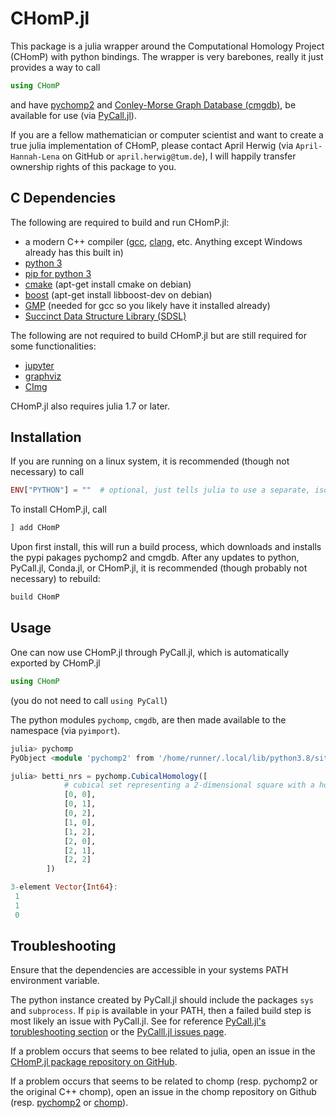 # CHomP.jl

This package is a julia wrapper around the Computational Homology Project (CHomP) with python bindings. The wrapper is very barebones, really it just provides a way to call 

```julia
using CHomP
```

and have [pychomp2](https://pypi.org/project/pychomp2/) and [Conley-Morse Graph Database (cmgdb)](https://pypi.org/project/CMGDB/), be available for use (via [PyCall.jl](https://github.com/JuliaPy/PyCall.jl)). 

If you are a fellow mathematician or computer scientist and want to create a true julia implementation of CHomP, please contact April Herwig (via `April-Hannah-Lena` on GitHub or `april.herwig@tum.de`), I will happily transfer ownership rights of this package to you. 

## C Dependencies

The following are required to build and run CHomP.jl:

* a modern C++ compiler ([gcc](https://gcc.gnu.org/), [clang](https://clang.llvm.org/), etc. Anything except Windows already has this built in)
* [python 3](https://www.python.org/)
* [pip for python 3](https://pip.pypa.io/en/stable/installation/)
* [cmake](https://cmake.org/) (apt-get install cmake on debian)
* [boost](https://www.boost.org/) (apt-get install libboost-dev on debian)
* [GMP](https://gmplib.org/) (needed for gcc so you likely have it installed already)
* [Succinct Data Structure Library (SDSL)](https://github.com/simongog/sdsl-lite)

The following are not required to build CHomP.jl but are still required for some functionalities:

* [jupyter](https://jupyter.org/install)
* [graphviz](https://graphviz.org/)
* [CImg](https://github.com/GreycLab/CImg)

CHomP.jl also requires julia 1.7 or later. 

## Installation

If you are running on a linux system, it is recommended (though not necessary) to call

```julia
ENV["PYTHON"] = ""  # optional, just tells julia to use a separate, isolated python distribution
```

To install CHomP.jl, call 

```julia
] add CHomP
```

Upon first install, this will run a build process, which downloads and installs the pypi pakages pychomp2 and cmgdb. After any updates to python, PyCall.jl, Conda.jl, or CHomP.jl, it is recommended (though probably not necessary) to rebuild: 

```julia
build CHomP
```

## Usage

One can now use CHomP.jl through PyCall.jl, which is automatically exported by CHomP.jl

```julia
using CHomP
```

(you do not need to call `using PyCall`)

The python modules `pychomp`, `cmgdb`, are then made available to the namespace (via `pyimport`). 

```julia
julia> pychomp
PyObject <module 'pychomp2' from '/home/runner/.local/lib/python3.8/site-packages/pychomp2/__init__.py'>

julia> betti_nrs = pychomp.CubicalHomology([
            # cubical set representing a 2-dimensional square with a hole punched in the middle
            [0, 0],
            [0, 1],
            [0, 2],
            [1, 0],
            [1, 2],
            [2, 0],
            [2, 1],
            [2, 2]
        ])

3-element Vector{Int64}:
 1
 1
 0
```

## Troubleshooting

Ensure that the dependencies are accessible in your systems PATH environment variable. 

The python instance created by PyCall.jl should include the packages `sys` and `subprocess`. If `pip` is available in your PATH, then a failed build step is most likely an issue with PyCall.jl. See for reference [PyCall.jl's torubleshooting section](https://github.com/JuliaPy/PyCall.jl#troubleshooting) or the [PyCalll.jl issues page](https://github.com/JuliaPy/PyCall.jl/issues). 

If a problem occurs that seems to bee related to julia, open an issue in the [CHomP.jl package repository on GitHub](https://github.com/April-Hannah-Lena/CHomP.jl/issues). 

If a problem occurs that seems to be related to chomp (resp. pychomp2 or the original C++ chomp), open an issue in the chomp repository on Github (resp. [pychomp2](https://pypi.org/project/pychomp2/issues) or [chomp](https://github.com/shaunharker/CHomP/issues)). 

